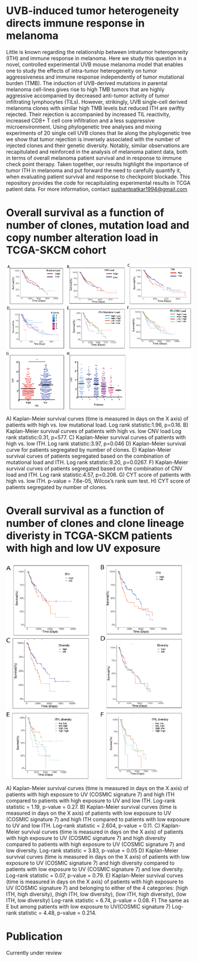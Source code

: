 # UVB-induced tumor heterogeneity directs immune response in melanoma  
Little is known regarding the relationship between intratumor heterogeneity (ITH) and immune response in melanoma. Here we study this question in a novel, controlled experimental UVB mouse melanoma model that enables one to study the effects of intra-tumor heterogeneity on tumor aggressiveness and immune response independently of tumor mutational burden (TMB). The induction of UVB-derived mutations in parental melanoma cell-lines gives rise to high TMB tumors that are highly aggressive accompanied by decreased anti-tumor activity of tumor infiltrating lymphocytes (TILs). However, strikingly, UVB single-cell derived melanoma clones with similar high TMB levels but reduced ITH are swiftly rejected. Their rejection is accompanied by increased TIL reactivity, increased CD8+ T cell core infiltration and a less suppressive microenvironment. Using phylogenetic tree analyses and mixing experiments of 20 single cell UVB clones that lie along the phylogenetic tree we show that tumor rejection is inversely associated with the number of injected clones and their genetic diversity. Notably, similar observations are recapitulated and reinforced in the analysis of melanoma patient data, both in terms of overall melanoma patient survival and in response to immune check point therapy.  Taken together, our results highlight the importance of tumor ITH in melanoma and put forward the need to carefully quantify it, when evaluating patient survival and response to checkpoint blockade. This repository provides the code for recapitulating experimental results in TCGA patient data. For more information, contact sushantpatkar1994@gmail.com

# Overall survival as a function of number of clones, mutation load and copy number alteration load in TCGA-SKCM cohort
![Analysis of the association between ITH, mutational load and patient survival across TCGA skin cutaneous melanoma samples ](Figure6_updated.png)

A) Kaplan-Meier survival curves (time is measured in days on the X axis) of patients with high vs. low mutational load. Log rank statistic:1.96, p=0.16. B) Kaplan-Meier survival curves of patients with high vs. low CNV load Log rank statistic:0.31, p=577. C) Kaplan-Meier survival curves of patients with high vs. low ITH. Log rank statistic:3.97, p=0.046 D) Kaplan-Meier survival curve for patients segregated by number of clones. E) Kaplan-Meier survival curves of patients segregated based on the combination of mutational load and ITH. Log rank statistic:9.20, p=0.0267. F) Kaplan-Meier survival curves of patients segregated based on the combination of CNV load and ITH. Log rank statistic:4.57, p=0.206. G) CYT score of patients with high vs. low ITH. p-value = 7.6e-05, Wilcox’s rank sum test. H) CYT score of patients segregated by number of clones.

# Overall survival as a function of number of clones and clone lineage diveristy in TCGA-SKCM patients with high and low UV exposure 
![Survival rates of patients vary between high and low ITH/diversity groups ](Figure7_updated.png)

A) Kaplan-Meier survival curves (time is measured in days on the X axis) of patients with high exposure to UV (COSMIC signature 7) and high ITH compared to patients with high exposure to UV and low ITH. Log-rank statistic = 1.19, p-value = 0.27. B) Kaplan-Meier survival curves (time is measured in days on the X axis) of patients with low exposure to UV (COSMIC signature 7) and high ITH compared to patients with low exposure to UV and low ITH. Log-rank statistic = 2.604, p-value = 0.11. C) Kaplan-Meier survival curves (time is measured in days on the X axis) of patients with high exposure to UV (COSMIC signature 7) and high diversity compared to patients with high exposure to UV (COSMIC signature 7) and low diversity. Log-rank statistic = 3.83, p-value = 0.05  D) Kaplan-Meier survival curves (time is measured in days on the X axis) of patients with low exposure to UV (COSMIC signature 7) and high diversity compared to patients with low exposure to UV (COSMIC signature 7) and low diversity. Log-rank statistic = 0.07, p-value = 0.79.   E) Kaplan-Meier survival curves (time is measured in days on the X axis) of patients with high exposure to UV (COSMIC signature 7) and belonging to either of the 4 categories: (high ITH, high diversity), (high ITH, low diversity), (low ITH, high diversity), (low ITH, low diversity) Log-rank statistic = 6.74, p-value = 0.08.  F) The same as E but among patients with low exposure to UV(COSMIC signature 7) Log-rank statistic = 4.48, p-value = 0.214. 

# Publication
Currently under review



